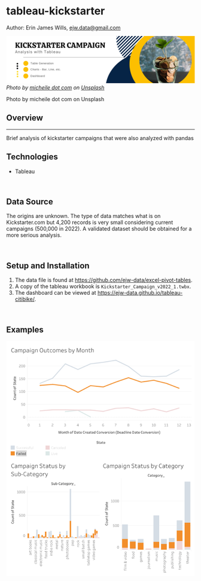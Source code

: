 # tableau-kickstarter

Author:  Erin James Wills, ejw.data@gmail.com  

![Tableau Banner](./images/kickstarter-banner.png)  
<cite>Photo by [micheile dot com](https://unsplash.com/@micheile?utm_source=unsplash&utm_medium=referral&utm_content=creditCopyText) on [Unsplash](https://unsplash.com/s/photos/money?utm_source=unsplash&utm_medium=referral&utm_content=creditCopyText)</cite>

Photo by micheile dot com on Unsplash
<br>

## Overview  
<hr>  
Brief analysis of kickstarter campaigns that were also analyzed with pandas  

<br>

## Technologies    
*  Tableau

<br>

## Data Source  

The origins are unknown. The type of data matches what is on Kickstarter.com but 4,200 records is very small considering current campaigns (500,000 in 2022). A validated dataset should be obtained for a more serious analysis.  

<br>

## Setup and Installation  
1. The data file is found at https://github.com/ejw-data/excel-pivot-tables.  
1.  A copy of the tableau workbook is `Kickstarter_Campaign_v2022_1.twbx`.
1.  The dashboard can be viewed at https://ejw-data.github.io/tableau-citibike/.  

<br>

## Examples  

![dashboard](./images/dashboard.png)